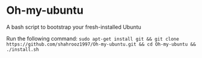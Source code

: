 # Oh-my-ubuntu
A bash script to bootstrap your fresh-installed Ubuntu

Run the following command:
`sudo apt-get install git && git clone https://github.com/shahrooz1997/Oh-my-ubuntu.git && cd Oh-my-ubuntu && ./install.sh`

